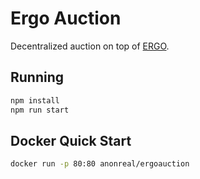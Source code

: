 # Ergo Auction
Decentralized auction on top of [ERGO](https://ergoplatform.org/en/).

## Running
```bash
npm install
npm run start
```

## Docker Quick Start
```bash
docker run -p 80:80 anonreal/ergoauction
```
